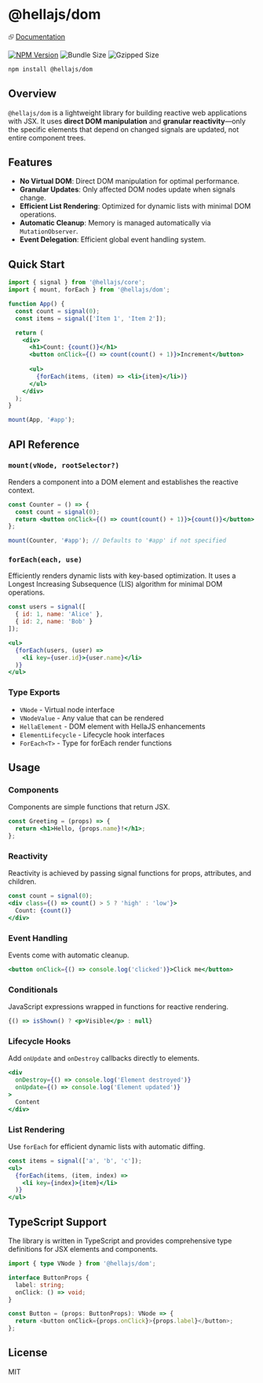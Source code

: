 # @hellajs/dom

⮺ [Documentation](https://hellajs.com/reference/dom/mount)

[![NPM Version](https://img.shields.io/npm/v/@hellajs/dom)](https://www.npmjs.com/package/@hellajs/dom)
![Bundle Size](https://img.shields.io/badge/bundle-4.42KB-brightgreen) ![Gzipped Size](https://img.shields.io/badge/gzipped-1.78KB-blue)

```bash
npm install @hellajs/dom
```

## Overview

`@hellajs/dom` is a lightweight library for building reactive web applications with JSX. It uses **direct DOM manipulation** and **granular reactivity**—only the specific elements that depend on changed signals are updated, not entire component trees.

## Features

- **No Virtual DOM**: Direct DOM manipulation for optimal performance.
- **Granular Updates**: Only affected DOM nodes update when signals change.
- **Efficient List Rendering**: Optimized for dynamic lists with minimal DOM operations.
- **Automatic Cleanup**: Memory is managed automatically via `MutationObserver`.
- **Event Delegation**: Efficient global event handling system.

## Quick Start

```jsx
import { signal } from '@hellajs/core';
import { mount, forEach } from '@hellajs/dom';

function App() {
  const count = signal(0);
  const items = signal(['Item 1', 'Item 2']);

  return (
    <div>
      <h1>Count: {count()}</h1>
      <button onClick={() => count(count() + 1)}>Increment</button>
      
      <ul>
        {forEach(items, (item) => <li>{item}</li>)}
      </ul>
    </div>
  );
}

mount(App, '#app');
```

## API Reference

### `mount(vNode, rootSelector?)`
Renders a component into a DOM element and establishes the reactive context.

```jsx
const Counter = () => {
  const count = signal(0);
  return <button onClick={() => count(count() + 1)}>{count()}</button>;
};

mount(Counter, '#app'); // Defaults to '#app' if not specified
```

### `forEach(each, use)`
Efficiently renders dynamic lists with key-based optimization. It uses a Longest Increasing Subsequence (LIS) algorithm for minimal DOM operations.

```jsx
const users = signal([
  { id: 1, name: 'Alice' },
  { id: 2, name: 'Bob' }
]);

<ul>
  {forEach(users, (user) =>
    <li key={user.id}>{user.name}</li>
  )}
</ul>
```

### Type Exports
- `VNode` - Virtual node interface
- `VNodeValue` - Any value that can be rendered 
- `HellaElement` - DOM element with HellaJS enhancements
- `ElementLifecycle` - Lifecycle hook interfaces
- `ForEach<T>` - Type for forEach render functions

## Usage

### Components
Components are simple functions that return JSX.

```jsx
const Greeting = (props) => {
  return <h1>Hello, {props.name}!</h1>;
};
```

### Reactivity
Reactivity is achieved by passing signal functions for props, attributes, and children.

```jsx
const count = signal(0);
<div class={() => count() > 5 ? 'high' : 'low'}>
  Count: {count()}
</div>
```

### Event Handling
Events come with automatic cleanup.

```jsx
<button onClick={() => console.log('clicked')}>Click me</button>
```

### Conditionals
JavaScript expressions wrapped in functions for reactive rendering.

```jsx
{() => isShown() ? <p>Visible</p> : null}
```

### Lifecycle Hooks
Add `onUpdate` and `onDestroy` callbacks directly to elements.

```jsx
<div 
  onDestroy={() => console.log('Element destroyed')}
  onUpdate={() => console.log('Element updated')}
>
  Content
</div>
```

### List Rendering
Use `forEach` for efficient dynamic lists with automatic diffing.

```jsx
const items = signal(['a', 'b', 'c']);
<ul>
  {forEach(items, (item, index) =>
    <li key={index}>{item}</li>
  )}
</ul>
```

## TypeScript Support

The library is written in TypeScript and provides comprehensive type definitions for JSX elements and components.

```typescript
import { type VNode } from '@hellajs/dom';

interface ButtonProps {
  label: string;
  onClick: () => void;
}

const Button = (props: ButtonProps): VNode => {
  return <button onClick={props.onClick}>{props.label}</button>;
};
```

## License

MIT
